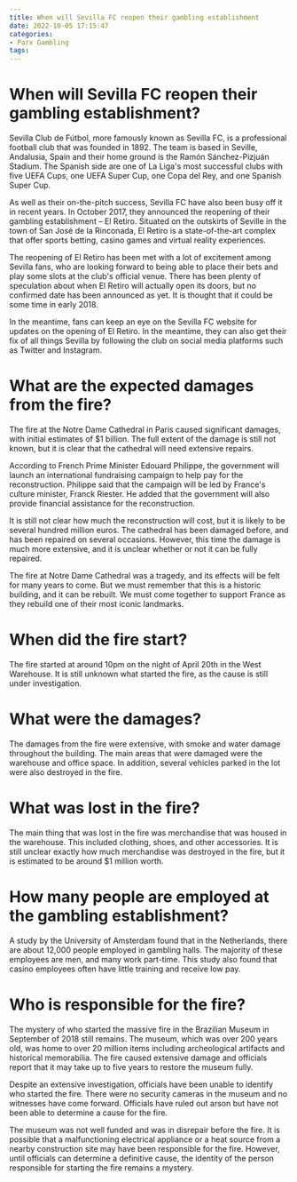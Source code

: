 ```yaml
---
title: When will Sevilla FC reopen their gambling establishment 
date: 2022-10-05 17:15:47
categories:
- Parx Gambling
tags:
---
```



#  When will Sevilla FC reopen their gambling establishment? 

Sevilla Club de Fútbol, more famously known as Sevilla FC, is a professional football club that was founded in 1892. The team is based in Seville, Andalusia, Spain and their home ground is the Ramón Sánchez-Pizjuán Stadium. The Spanish side are one of La Liga's most successful clubs with five UEFA Cups, one UEFA Super Cup, one Copa del Rey, and one Spanish Super Cup.

As well as their on-the-pitch success, Sevilla FC have also been busy off it in recent years. In October 2017, they announced the reopening of their gambling establishment – El Retiro. Situated on the outskirts of Seville in the town of San José de la Rinconada, El Retiro is a state-of-the-art complex that offer sports betting, casino games and virtual reality experiences.

The reopening of El Retiro has been met with a lot of excitement among Sevilla fans, who are looking forward to being able to place their bets and play some slots at the club's official venue. There has been plenty of speculation about when El Retiro will actually open its doors, but no confirmed date has been announced as yet. It is thought that it could be some time in early 2018.

In the meantime, fans can keep an eye on the Sevilla FC website for updates on the opening of El Retiro. In the meantime, they can also get their fix of all things Sevilla by following the club on social media platforms such as Twitter and Instagram.

#  What are the expected damages from the fire? 

The fire at the Notre Dame Cathedral in Paris caused significant damages, with initial estimates of $1 billion. The full extent of the damage is still not known, but it is clear that the cathedral will need extensive repairs. 

According to French Prime Minister Edouard Philippe, the government will launch an international fundraising campaign to help pay for the reconstruction. Philippe said that the campaign will be led by France's culture minister, Franck Riester. He added that the government will also provide financial assistance for the reconstruction. 

It is still not clear how much the reconstruction will cost, but it is likely to be several hundred million euros. The cathedral has been damaged before, and has been repaired on several occasions. However, this time the damage is much more extensive, and it is unclear whether or not it can be fully repaired. 

The fire at Notre Dame Cathedral was a tragedy, and its effects will be felt for many years to come. But we must remember that this is a historic building, and it can be rebuilt. We must come together to support France as they rebuild one of their most iconic landmarks.

#  When did the fire start? 

The fire started at around 10pm on the night of April 20th in the West Warehouse. It is still unknown what started the fire, as the cause is still under investigation.

# What were the damages? 

The damages from the fire were extensive, with smoke and water damage throughout the building. The main areas that were damaged were the warehouse and office space. In addition, several vehicles parked in the lot were also destroyed in the fire.

# What was lost in the fire? 

The main thing that was lost in the fire was merchandise that was housed in the warehouse. This included clothing, shoes, and other accessories. It is still unclear exactly how much merchandise was destroyed in the fire, but it is estimated to be around $1 million worth.

#  How many people are employed at the gambling establishment? 

A study by the University of Amsterdam found that in the Netherlands, there are about 12,000 people employed in gambling halls. The majority of these employees are men, and many work part-time. This study also found that casino employees often have little training and receive low pay.

#  Who is responsible for the fire?

The mystery of who started the massive fire in the Brazilian Museum in September of 2018 still remains. The museum, which was over 200 years old, was home to over 20 million items including archeological artifacts and historical memorabilia. The fire caused extensive damage and officials report that it may take up to five years to restore the museum fully.

Despite an extensive investigation, officials have been unable to identify who started the fire. There were no security cameras in the museum and no witnesses have come forward. Officials have ruled out arson but have not been able to determine a cause for the fire.

The museum was not well funded and was in disrepair before the fire. It is possible that a malfunctioning electrical appliance or a heat source from a nearby construction site may have been responsible for the fire. However, until officials can determine a definitive cause, the identity of the person responsible for starting the fire remains a mystery.